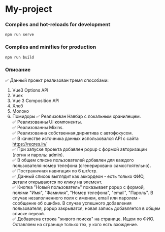 # My-project

### Compiles and hot-reloads for development
```
npm run serve
```

### Compiles and minifies for production
```
npm run build
```

### Описание

:white_check_mark: Данный проект реализован тремя способами: <br>
1. Vue3 Options API
2. Vuex
3. Vue 3 Composition API
4. Хлеб
2. Молоко
3. Помидоры
:white_check_mark: Реализован Навбар с локальным хранилещем. <br>
:white_check_mark: Реализованны UI компоненты. <br>
:white_check_mark: Реализованны Mixins. <br>
:white_check_mark: Реализованна собственная дириктива с автофокусом. <br>
:white_check_mark: В качестве источника данных использовался API с сайта https://reqres.in/ <br>
:white_check_mark: При запуске проекта добавлен popup с формой авторизации (логин и пароль: admin). <br>
:white_check_mark: В общем списке пользователей добавлен для каждого пользователя номер телефона (сгенерировано самостоятельно). <br>
:white_check_mark: Постраничная навигация по 6 шт/стр. <br>
:white_check_mark: Данный список выглядит как аккордеон - есть только ФИО, детали открываются по клику на элемент. <br>
:white_check_mark: Кнопка "Новый пользователь" показывает popup с формой, полями "Имя", "Фамилия", "Номер телефона", "email", "Пароль". В случае незаполненного поля с именем, email или паролем - сообщение об ошибке. В случае успешного добавления пользователя, popup закрыватся, новая запись добавляется в общем списке первой. <br>
:white_check_mark: Добавлена строка "живого поиска" на странице. Ищем по ФИО. Оставляем на странице только тех, у кого есть вхождение.
